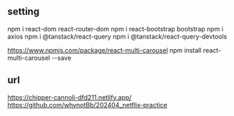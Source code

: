 ## setting

npm i react-dom react-router-dom
npm i react-bootstrap bootstrap
npm i axios
npm i @tanstack/react-query
npm i @tanstack/react-query-devtools

https://www.npmjs.com/package/react-multi-carousel
npm install react-multi-carousel --save

## url

https://chipper-cannoli-dfd211.netlify.app/
https://github.com/whynotBb/202404_netflix-practice
